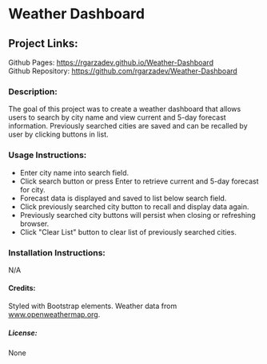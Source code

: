 # Weather Dashboard

## Project Links:

Github Pages: https://rgarzadev.github.io/Weather-Dashboard<br>
Github Repository: https://github.com/rgarzadev/Weather-Dashboard

### Description:

The goal of this project was to create a weather dashboard that allows users to search by city name and view current and 5-day forecast information. Previously searched cities are saved and can be recalled by user by clicking buttons in list.

### Usage Instructions: <br>

* Enter city name into search field.
* Click search button or press Enter to retrieve current and 5-day forecast for city.
* Forecast data is displayed and saved to list below search field.
* Click previously searched city button to recall and display data again.
* Previously searched city buttons will persist when closing or refreshing browser.
* Click "Clear List" button to clear list of previously searched cities.

### Installation Instructions:

N/A

#### Credits:

Styled with Bootstrap elements. Weather data from www.openweathermap.org.

##### License:

None

